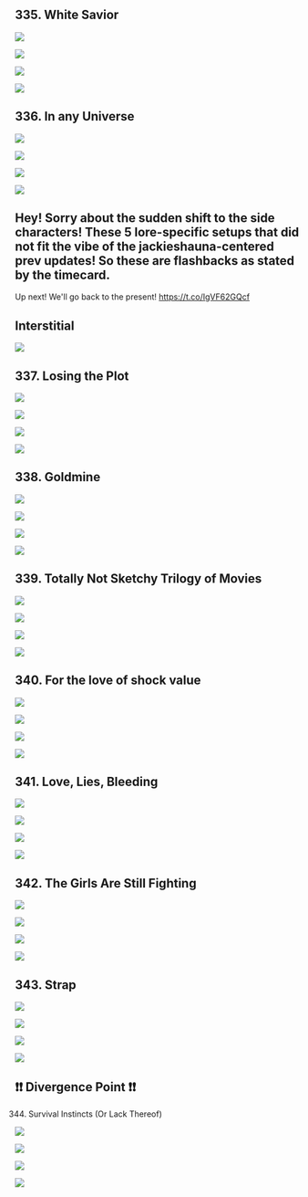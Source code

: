 ## 335. White Savior 

![](https://pbs.twimg.com/media/GJ8GQVubsAAYFgd.jpg) 

![](https://pbs.twimg.com/media/GJ8GQhya4AAmeqV.jpg) 

![](https://pbs.twimg.com/media/GJ8GQjsaEAABNfa.jpg) 

![](https://pbs.twimg.com/media/GJ8GQnlb0AA1Jls.jpg)


## 336. In any Universe 

![](https://pbs.twimg.com/media/GJ8o4JLa8AAe1ve.jpg) 

![](https://pbs.twimg.com/media/GJ8o4KsbQAAAPPn.jpg) 

![](https://pbs.twimg.com/media/GJ8o4KybgAAd3WW.jpg) 

![](https://pbs.twimg.com/media/GJ8o4OqbsAADJMx.jpg)


## Hey! Sorry about the sudden shift to the side characters! These 5 lore-specific setups that did not fit the vibe of the jackieshauna-centered prev updates! So these are flashbacks as stated by the timecard. 

Up next! We'll go back to the present! 
https://t.co/IgVF62GQcf

## Interstitial

![](https://pbs.twimg.com/media/GKPgDS6bIAAfB4x.jpg)


## 337. Losing the Plot 

![](https://pbs.twimg.com/media/GKPpbycbEAEK35V.jpg) 

![](https://pbs.twimg.com/media/GKPpbybb0AAdvCj.jpg) 

![](https://pbs.twimg.com/media/GKPpb1UaUAArXRb.jpg) 

![](https://pbs.twimg.com/media/GKPpb3Qa4AAM9oa.jpg)


## 338. Goldmine 

![](https://pbs.twimg.com/media/GKQCK2va0AAEtj2.jpg) 

![](https://pbs.twimg.com/media/GKQCK2_asAAnAjg.jpg) 

![](https://pbs.twimg.com/media/GKQCK4aaIAAl4zM.jpg) 

![](https://pbs.twimg.com/media/GKQCK7aaUAA4OX5.jpg)


## 339. Totally Not Sketchy Trilogy of Movies 

![](https://pbs.twimg.com/media/GKQX-7uakAAF52c.jpg) 

![](https://pbs.twimg.com/media/GKQX-7uacAA04Cq.jpg) 

![](https://pbs.twimg.com/media/GKQX-6AaoAE0zLP.jpg) 

![](https://pbs.twimg.com/media/GKQX-81aoAILR_x.jpg)


## 340. For the love of shock value 

![](https://pbs.twimg.com/media/GKQrolPbYAENjQm.jpg) 

![](https://pbs.twimg.com/media/GKQronfacAA762k.jpg) 

![](https://pbs.twimg.com/media/GKQros3bgAEvmVs.jpg) 

![](https://pbs.twimg.com/media/GKQro2NacAAdzGM.jpg)


## 341. Love, Lies, Bleeding 

![](https://pbs.twimg.com/media/GKQ8x52bsAAhKyi.jpg) 

![](https://pbs.twimg.com/media/GKQ8x4Ya0AAPKuu.jpg) 

![](https://pbs.twimg.com/media/GKQ8x7OakAAvEUB.jpg) 

![](https://pbs.twimg.com/media/GKQ8x8JaIAAJv8Z.jpg)


## 342. The Girls Are Still Fighting 

![](https://pbs.twimg.com/media/GKROX5YbIAAN_pR.jpg) 

![](https://pbs.twimg.com/media/GKROX67a8AE9yxK.jpg) 

![](https://pbs.twimg.com/media/GKROX_rbcAAG9Ny.jpg) 

![](https://pbs.twimg.com/media/GKROYKHbUAALr-I.jpg)


## 343. Strap 

![](https://pbs.twimg.com/media/GKRdi6mbcAEIxRs.jpg) 

![](https://pbs.twimg.com/media/GKRdi8Ca0AAYfsI.jpg) 

![](https://pbs.twimg.com/media/GKRdjB5acAAe3Mj.jpg) 

![](https://pbs.twimg.com/media/GKRdjIhawAA8YpK.jpg)


## ❗️❗️ Divergence Point ❗️❗️

344. Survival Instincts (Or Lack Thereof) <br/>

![](https://pbs.twimg.com/media/GKRr2icakAEMuP1.jpg) 

![](https://pbs.twimg.com/media/GKRr2g1aoAAQdN2.jpg) 

![](https://pbs.twimg.com/media/GKRr2jxbEAA85eo.jpg) 

![](https://pbs.twimg.com/media/GKRr2jzbsAA2ud1.jpg)
